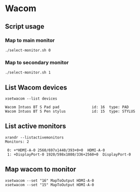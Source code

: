 # Wacom

## Script usage

### Map to main monitor

```
./select-monitor.sh 0
```

### Map to secondary monitor

```
./select-monitor.sh 1
```

## List Wacom devices

```
xsetwacom --list devices

Wacom Intuos BT S Pad pad               id: 16  type: PAD
Wacom Intuos BT S Pen stylus            id: 15  type: STYLUS
```

## List active monitors

```
xrandr --listactivemonitors
Monitors: 2

 0: +*HDMI-A-0 2560/697x1440/393+0+0  HDMI-A-0
 1: +DisplayPort-0 1920/598x1080/336+2560+0  DisplayPort-0
```

## Map wacom to monitor

```
xsetwacom --set "16" MapToOutput HDMI-A-0
xsetwacom --set "15" MapToOutput HDMI-A-0
```
